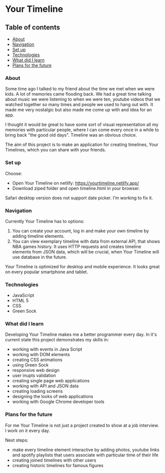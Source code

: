 # Your Timeline 

## Table of contents
* [About](#about)
* [Navigation](#navigation)
* [Set up](#set-up)
* [Technologies](#technologies)
* [What did I learn](#what-did-I-Learn)
* [Plans for the future](#plans-for-the-future)

### About

Some time ago I talked to my friend about the time we met when we were kids. A lot of memories came flooding back. We had a great time talking about music we were listening to when we were ten, youtube videos that we watched together so many times and people we used to hang out with. It made me very nostalgic but also made me come up with and idea for an app. 

I thought it would be great to have some sort of visual representation all my memories with particular people, where I can come every once in a while to bring back "the good old days". Timeline was an obvious choice.

The aim of this project is to make an application for creating timelines, Your Timelines, which you can share with your friends.

### Set up

Choose:

- Open Your Timeline on netlify: https://yourtimeline.netlify.app/
- Download ziped folder and open timeline.html in your browser.

Safari desktop version does not support date picker. I'm working to fix it.

### Navigation

Currently Your Timeline has to options:

1. You can create your account, log in and make your own timeline by adding timeline elements. 
2. You can view exemplary timeline with data from external API, that shows NBA games history. It uses HTTP requests and creates timeline elements from JSON data, which will be crucial, when Your Timeline will use database in the future.

Your Timeline is optimized for desktop and mobile experience. It looks great on every popular smartphone and tablet.

### Technologies

- JavaScript
- HTML 5
- CSS 
- Green Sock 

### What did I learn

Developing Your Timeline makes me a better programmer every day. In it's current state this project demonstrates my skills in:
- working with events in Java Script
- working with DOM elements
- creating CSS animations
- using Green Sock
- responsive web design
- user inupts validation
- creating single page web applications
- working with API and JSON data
- creating loading screens
- designing the looks of web applications
- working with Google Chrome developer tools

### Plans for the future

For me Your Timeline is not just a project created to show at a job interview. I work on it every day.

Next steps:
- make every timeline element interactive by adding photos, youtube links and spotify playlists that users associate with particular time of their life
- creating joined timelines with other users
- creating historic timelines for famous figures

